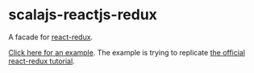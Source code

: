 # scalajs-reactjs-redux

A facade for [react-redux](https://github.com/reactjs/react-redux).

[Click here for an example](/example/todo-app-redux/src/main/scala/io/github/shogowada/scalajs/reactjs/example/todoappredux). The example is trying to replicate [the official react-redux tutorial](http://redux.js.org/docs/basics/UsageWithReact.html).
